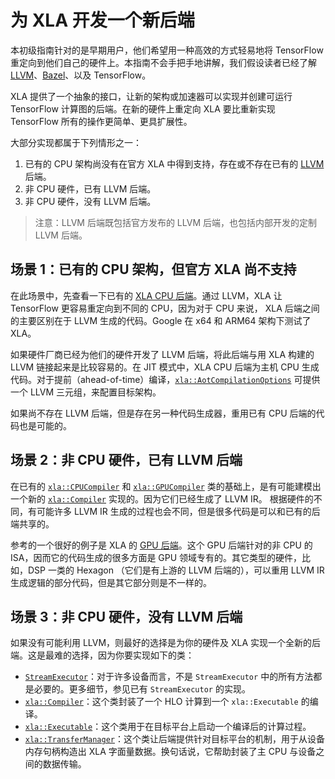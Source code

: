 # 为 XLA 开发一个新后端

本初级指南针对的是早期用户，他们希望用一种高效的方式轻易地将 TensorFlow 重定向到他们自己的硬件上。本指南不会手把手地讲解，我们假设读者已经了解 [LLVM](http://llvm.org)、[Bazel](https://bazel.build/)、以及 TensorFlow。

XLA 提供了一个抽象的接口，让新的架构或加速器可以实现并创建可运行 TensorFlow 计算图的后端。在新的硬件上重定向 XLA 要比重新实现 TensorFlow 所有的操作更简单、更具扩展性。

大部分实现都属于下列情形之一：

  1. 已有的 CPU 架构尚没有在官方 XLA 中得到支持，存在或不存在已有的 [LLVM](http://llvm.org) 后端。
  2. 非 CPU 硬件，已有 LLVM 后端。
  3. 非 CPU 硬件，没有 LLVM 后端。

> 注意：LLVM 后端既包括官方发布的 LLVM 后端，也包括内部开发的定制 LLVM 后端。

## 场景 1：已有的 CPU 架构，但官方 XLA 尚不支持

在此场景中，先查看一下已有的 [XLA CPU 后端](https://www.tensorflow.org/code/tensorflow/compiler/xla/service/cpu/)。通过 LLVM，XLA 让 TensorFlow 更容易重定向到不同的 CPU，因为对于 CPU 来说， XLA 后端之间的主要区别在于 LLVM 生成的代码。Google 在 x64 和 ARM64 架构下测试了 XLA。

如果硬件厂商已经为他们的硬件开发了 LLVM 后端，将此后端与用 XLA 构建的 LLVM 链接起来是比较容易的。在 JIT 模式中，XLA CPU 后端为主机 CPU 生成代码。对于提前（ahead-of-time）编译，[`xla::AotCompilationOptions`](https://www.tensorflow.org/code/tensorflow/compiler/xla/service/compiler.h) 可提供一个 LLVM 三元组，来配置目标架构。

如果尚不存在 LLVM 后端，但是存在另一种代码生成器，重用已有 CPU 后端的代码也是可能的。

## 场景 2：非 CPU 硬件，已有 LLVM 后端

在已有的 [`xla::CPUCompiler`](https://www.tensorflow.org/code/tensorflow/compiler/xla/service/cpu/cpu_compiler.cc) 和 [`xla::GPUCompiler`](https://www.tensorflow.org/code/tensorflow/compiler/xla/service/gpu/nvptx_compiler.cc) 类的基础上，是有可能建模出一个新的 [`xla::Compiler`](https://www.tensorflow.org/code/tensorflow/compiler/xla/service/compiler.h) 实现的。因为它们已经生成了 LLVM IR。
根据硬件的不同，有可能许多 LLVM IR 生成的过程也会不同，但是很多代码是可以和已有的后端共享的。

参考的一个很好的例子是 XLA 的 [GPU 后端](https://www.tensorflow.org/code/tensorflow/compiler/xla/service/gpu/)。这个 GPU 后端针对的非 CPU 的 ISA，因而它的代码生成的很多方面是 GPU 领域专有的。其它类型的硬件，比如，DSP 一类的 Hexagon （它们是有上游的 LLVM 后端的），可以重用 LLVM IR 生成逻辑的部分代码，但是其它部分则是不一样的。


## 场景 3：非 CPU 硬件，没有 LLVM 后端

如果没有可能利用 LLVM，则最好的选择是为你的硬件及 XLA 实现一个全新的后端。这是最难的选择，因为你要实现如下的类：

*   [`StreamExecutor`](https://www.tensorflow.org/code/tensorflow/stream_executor/stream_executor.h)：对于许多设备而言，不是 `StreamExecutor` 中的所有方法都是必要的。更多细节，参见已有 `StreamExecutor` 的实现。
*   [`xla::Compiler`](https://www.tensorflow.org/code/tensorflow/compiler/xla/service/compiler.h)：这个类封装了一个 HLO 计算到一个 `xla::Executable` 的编译。
*   [`xla::Executable`](https://www.tensorflow.org/code/tensorflow/compiler/xla/service/executable.h)：这个类用于在目标平台上启动一个编译后的计算过程。
*   [`xla::TransferManager`](https://www.tensorflow.org/code/tensorflow/compiler/xla/service/transfer_manager.h)：这个类让后端提供针对目标平台的机制，用于从设备内存句柄构造出 XLA 字面量数据。换句话说，它帮助封装了主 CPU 与设备之间的数据传输。
